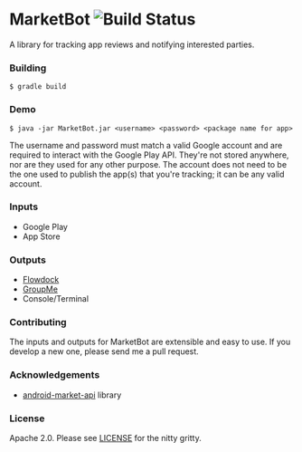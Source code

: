 MarketBot ![Build Status](https://travis-ci.org/acj/MarketBot.svg?branch=master)
=========

A library for tracking app reviews and notifying interested parties.

### Building

```$ gradle build```

### Demo

```$ java -jar MarketBot.jar <username> <password> <package name for app>```

The username and password must match a valid Google account and are required to interact with the Google Play API. They're not stored anywhere, nor are they used for any other purpose. The account does not need to be the one used to publish the app(s) that you're tracking; it can be any valid account.

### Inputs

 * Google Play
 * App Store
 
### Outputs

 * [Flowdock](https://flowdock.com)
 * [GroupMe](https://groupme.com)
 * Console/Terminal
 
 
### Contributing

The inputs and outputs for MarketBot are extensible and easy to use. If you develop a new one, please send me a pull request.

### Acknowledgements

 * [android-market-api](https://code.google.com/p/android-market-api/) library

### License

Apache 2.0. Please see [LICENSE](LICENSE) for the nitty gritty.
